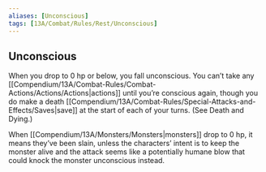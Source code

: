 ```yaml
---
aliases: [Unconscious]
tags: [13A/Combat/Rules/Rest/Unconscious]
---
```


## Unconscious

When you drop to 0 hp or below, you fall unconscious. You can’t take any [[Compendium/13A/Combat-Rules/Combat-Actions/Actions/Actions|actions]] until you’re conscious again, though you do make a death [[Compendium/13A/Combat-Rules/Special-Attacks-and-Effects/Saves|save]] at the start of each of your turns. (See Death and Dying.)

When [[Compendium/13A/Monsters/Monsters|monsters]] drop to 0 hp, it means they’ve been slain, unless the characters’ intent is to keep the monster alive and the attack seems like a potentially humane blow that could knock the monster unconscious instead.